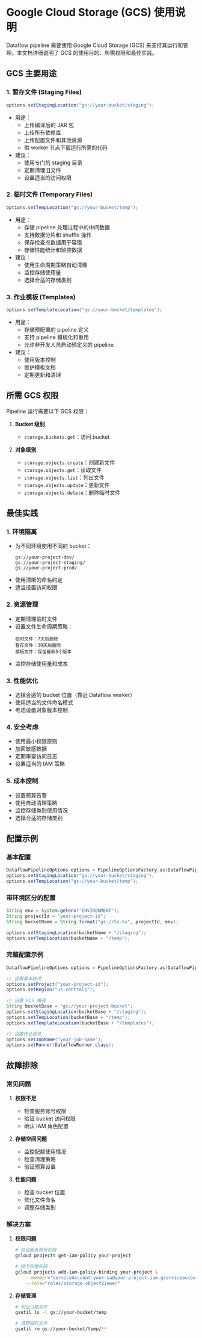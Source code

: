# Google Cloud Storage (GCS) 使用说明

Dataflow pipeline 需要使用 Google Cloud Storage (GCS) 来支持其运行和管理。本文档详细说明了 GCS 的使用目的、所需权限和最佳实践。

## GCS 主要用途

### 1. 暂存文件 (Staging Files)
```java
options.setStagingLocation("gs://your-bucket/staging");
```
- 用途：
  - 上传编译后的 JAR 包
  - 上传所有依赖库
  - 上传配置文件和其他资源
  - 供 worker 节点下载运行所需的代码
- 建议：
  - 使用专门的 staging 目录
  - 定期清理旧文件
  - 设置适当的访问权限

### 2. 临时文件 (Temporary Files)
```java
options.setTempLocation("gs://your-bucket/temp");
```
- 用途：
  - 存储 pipeline 处理过程中的中间数据
  - 支持数据分片和 shuffle 操作
  - 保存检查点数据用于容错
  - 存储性能统计和监控数据
- 建议：
  - 使用生命周期策略自动清理
  - 监控存储使用量
  - 选择合适的存储类别

### 3. 作业模板 (Templates)
```java
options.setTemplateLocation("gs://your-bucket/templates");
```
- 用途：
  - 存储预配置的 pipeline 定义
  - 支持 pipeline 模板化和重用
  - 允许非开发人员启动预定义的 pipeline
- 建议：
  - 使用版本控制
  - 维护模板文档
  - 定期更新和清理

## 所需 GCS 权限

Pipeline 运行需要以下 GCS 权限：

1. **Bucket 级别**
   - `storage.buckets.get`：访问 bucket

2. **对象级别**
   - `storage.objects.create`：创建新文件
   - `storage.objects.get`：读取文件
   - `storage.objects.list`：列出文件
   - `storage.objects.update`：更新文件
   - `storage.objects.delete`：删除临时文件

## 最佳实践

### 1. 环境隔离
- 为不同环境使用不同的 bucket：
  ```
  gs://your-project-dev/
  gs://your-project-staging/
  gs://your-project-prod/
  ```
- 使用清晰的命名约定
- 适当设置访问权限

### 2. 资源管理
- 定期清理临时文件
- 设置文件生命周期策略：
  ```
  临时文件：7天后删除
  暂存文件：30天后删除
  模板文件：保留最新5个版本
  ```
- 监控存储使用量和成本

### 3. 性能优化
- 选择合适的 bucket 位置（靠近 Dataflow worker）
- 使用适当的文件命名模式
- 考虑设置对象版本控制

### 4. 安全考虑
- 使用最小权限原则
- 加密敏感数据
- 定期审查访问日志
- 设置适当的 IAM 策略

### 5. 成本控制
- 设置预算告警
- 使用自动清理策略
- 监控存储类别使用情况
- 选择合适的存储类别

## 配置示例

### 基本配置
```java
DataflowPipelineOptions options = PipelineOptionsFactory.as(DataflowPipelineOptions.class);
options.setStagingLocation("gs://your-bucket/staging");
options.setTempLocation("gs://your-bucket/temp");
```

### 带环境区分的配置
```java
String env = System.getenv("ENVIRONMENT");
String projectId = "your-project-id";
String bucketName = String.format("gs://%s-%s", projectId, env);

options.setStagingLocation(bucketName + "/staging");
options.setTempLocation(bucketName + "/temp");
```

### 完整配置示例
```java
DataflowPipelineOptions options = PipelineOptionsFactory.as(DataflowPipelineOptions.class);

// 设置基本选项
options.setProject("your-project-id");
options.setRegion("us-central1");

// 设置 GCS 路径
String bucketBase = "gs://your-project-bucket";
options.setStagingLocation(bucketBase + "/staging");
options.setTempLocation(bucketBase + "/temp");
options.setTemplateLocation(bucketBase + "/templates");

// 设置作业选项
options.setJobName("your-job-name");
options.setRunner(DataflowRunner.class);
```

## 故障排除

### 常见问题
1. **权限不足**
   - 检查服务账号权限
   - 验证 bucket 访问权限
   - 确认 IAM 角色配置

2. **存储空间问题**
   - 监控配额使用情况
   - 检查清理策略
   - 验证预算设置

3. **性能问题**
   - 检查 bucket 位置
   - 优化文件命名
   - 调整存储类别

### 解决方案
1. **权限问题**
   ```bash
   # 验证服务账号权限
   gcloud projects get-iam-policy your-project
   
   # 授予所需权限
   gcloud projects add-iam-policy-binding your-project \
       --member="serviceAccount:your-sa@your-project.iam.gserviceaccount.com" \
       --role="roles/storage.objectViewer"
   ```

2. **存储管理**
   ```bash
   # 列出过期文件
   gsutil ls -l gs://your-bucket/temp
   
   # 清理临时文件
   gsutil rm gs://your-bucket/temp/**
   ```
